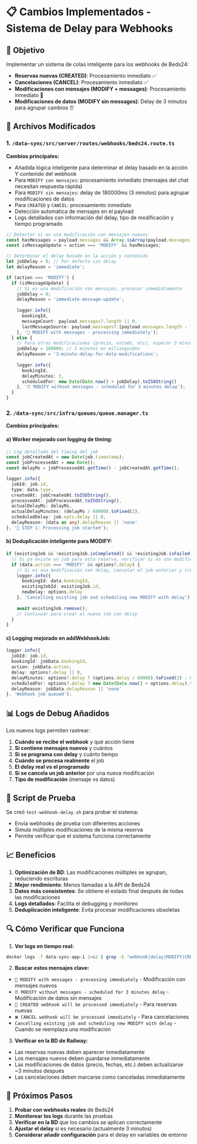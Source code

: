 # 📋 Cambios Implementados - Sistema de Delay para Webhooks

## 🎯 Objetivo
Implementar un sistema de colas inteligente para los webhooks de Beds24:
- **Reservas nuevas (CREATED)**: Procesamiento inmediato ✅
- **Cancelaciones (CANCEL)**: Procesamiento inmediato ✅
- **Modificaciones con mensajes (MODIFY + messages)**: Procesamiento inmediato 💬
- **Modificaciones de datos (MODIFY sin messages)**: Delay de 3 minutos para agrupar cambios ⏰

## 🔧 Archivos Modificados

### 1. `/data-sync/src/server/routes/webhooks/beds24.route.ts`
**Cambios principales:**
- Añadida lógica inteligente para determinar el delay basado en la acción Y contenido del webhook
- Para `MODIFY con mensajes`: procesamiento inmediato (mensajes del chat necesitan respuesta rápida)
- Para `MODIFY sin mensajes`: delay de 180000ms (3 minutos) para agrupar modificaciones de datos
- Para `CREATED` y `CANCEL`: procesamiento inmediato
- Detección automática de mensajes en el payload
- Logs detallados con información del delay, tipo de modificación y tiempo programado

```typescript
// Detectar si es una modificación con mensajes nuevos
const hasMessages = payload.messages && Array.isArray(payload.messages) && payload.messages.length > 0;
const isMessageUpdate = action === 'MODIFY' && hasMessages;

// Determinar el delay basado en la acción y contenido
let jobDelay = 0; // Por defecto sin delay
let delayReason = 'immediate';

if (action === 'MODIFY') {
  if (isMessageUpdate) {
    // Si es una modificación con mensajes, procesar inmediatamente
    jobDelay = 0;
    delayReason = 'immediate-message-update';
    
    logger.info({ 
      bookingId, 
      messageCount: payload.messages?.length || 0,
      lastMessageSource: payload.messages?.[payload.messages.length - 1]?.source || 'unknown'
    }, '💬 MODIFY with messages - processing immediately');
  } else {
    // Para otras modificaciones (precio, estado, etc), esperar 3 minutos
    jobDelay = 180000; // 3 minutos en milisegundos
    delayReason = '3-minute-delay-for-data-modifications';
    
    logger.info({ 
      bookingId, 
      delayMinutes: 3,
      scheduledFor: new Date(Date.now() + jobDelay).toISOString()
    }, '⏰ MODIFY without messages - scheduled for 3 minutes delay');
  }
}
```

### 2. `/data-sync/src/infra/queues/queue.manager.ts`
**Cambios principales:**

#### a) Worker mejorado con logging de timing:
```typescript
// Log detallado del timing del job
const jobCreatedAt = new Date(job.timestamp);
const jobProcessedAt = new Date();
const delayMs = jobProcessedAt.getTime() - jobCreatedAt.getTime();

logger.info({ 
  jobId: job.id, 
  type: data.type, 
  createdAt: jobCreatedAt.toISOString(),
  processedAt: jobProcessedAt.toISOString(),
  actualDelayMs: delayMs,
  actualDelayMinutes: (delayMs / 60000).toFixed(2),
  scheduledDelay: job.opts.delay || 0,
  delayReason: (data as any).delayReason || 'none'
}, '🚀 STEP 1: Processing job started');
```

#### b) Deduplicación inteligente para MODIFY:
```typescript
if (existingJob && !existingJob.isCompleted() && !existingJob.isFailed()) {
  // Si ya existe un job para esta reserva, verificar si es una modificación
  if (data.action === 'MODIFY' && options?.delay) {
    // Si es una modificación con delay, cancelar el job anterior y crear uno nuevo
    logger.info({ 
      bookingId: data.bookingId, 
      existingJobId: existingJob.id,
      newDelay: options.delay 
    }, 'Cancelling existing job and scheduling new MODIFY with delay');
    
    await existingJob.remove();
    // Continuar para crear el nuevo job con delay
  }
}
```

#### c) Logging mejorado en addWebhookJob:
```typescript
logger.info({ 
  jobId: job.id,
  bookingId: jobData.bookingId,
  action: jobData.action,
  delay: options?.delay || 0,
  delayMinutes: options?.delay ? (options.delay / 60000).toFixed(2) : 0,
  scheduledFor: options?.delay ? new Date(Date.now() + options.delay).toISOString() : 'immediate',
  delayReason: jobData.delayReason || 'none'
}, 'Webhook job queued');
```

## 📊 Logs de Debug Añadidos

Los nuevos logs permiten rastrear:
1. **Cuándo se recibe el webhook** y qué acción tiene
2. **Si contiene mensajes nuevos** y cuántos
3. **Si se programa con delay** y cuánto tiempo
4. **Cuándo se procesa realmente** el job
5. **El delay real vs el programado**
6. **Si se cancela un job anterior** por una nueva modificación
7. **Tipo de modificación** (mensaje vs datos)

## 🧪 Script de Prueba

Se creó `test-webhook-delay.sh` para probar el sistema:
- Envía webhooks de prueba con diferentes acciones
- Simula múltiples modificaciones de la misma reserva
- Permite verificar que el sistema funciona correctamente

## 📈 Beneficios

1. **Optimización de BD**: Las modificaciones múltiples se agrupan, reduciendo escrituras
2. **Mejor rendimiento**: Menos llamadas a la API de Beds24
3. **Datos más consistentes**: Se obtiene el estado final después de todas las modificaciones
4. **Logs detallados**: Facilita el debugging y monitoreo
5. **Deduplicación inteligente**: Evita procesar modificaciones obsoletas

## 🔍 Cómo Verificar que Funciona

1. **Ver logs en tiempo real:**
```bash
docker logs -f data-sync-app-1 2>&1 | grep -E "webhook|delay|MODIFY|CREATED"
```

2. **Buscar estos mensajes clave:**
- `💬 MODIFY with messages - processing immediately` - Modificación con mensajes nuevos
- `⏰ MODIFY without messages - scheduled for 3 minutes delay` - Modificación de datos sin mensajes
- `🚀 CREATED webhook will be processed immediately` - Para reservas nuevas
- `❌ CANCEL webhook will be processed immediately` - Para cancelaciones
- `Cancelling existing job and scheduling new MODIFY with delay` - Cuando se reemplaza una modificación

3. **Verificar en la BD de Railway:**
- Las reservas nuevas deben aparecer inmediatamente
- Los mensajes nuevos deben guardarse inmediatamente
- Las modificaciones de datos (precio, fechas, etc.) deben actualizarse ~3 minutos después
- Las cancelaciones deben marcarse como canceladas inmediatamente

## 🚀 Próximos Pasos

1. **Probar con webhooks reales** de Beds24
2. **Monitorear los logs** durante las pruebas
3. **Verificar en la BD** que los cambios se aplican correctamente
4. **Ajustar el delay** si es necesario (actualmente 3 minutos)
5. **Considerar añadir configuración** para el delay en variables de entorno